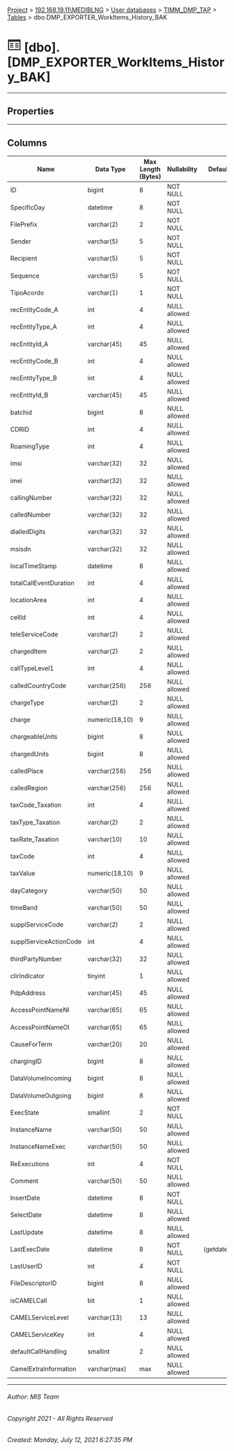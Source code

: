 #### 

[Project](../../../../index.md) > [192.168.19.11\\MEDIBLNG](../../../index.md) > [User databases](../../index.md) > [TIMM_DMP_TAP](../index.md) > [Tables](Tables.md) > dbo.DMP_EXPORTER_WorkItems_History_BAK

# ![Tables](../../../../Images/Table32.png) [dbo].[DMP_EXPORTER_WorkItems_History_BAK]

---

## <a name="#properties"></a>Properties



---

## <a name="#columns"></a>Columns

| Name | Data Type | Max Length (Bytes) | Nullability | Default |
|---|---|---|---|---|
| ID | bigint | 8 | NOT NULL |  |
| SpecificDay | datetime | 8 | NOT NULL |  |
| FilePrefix | varchar(2) | 2 | NOT NULL |  |
| Sender | varchar(5) | 5 | NOT NULL |  |
| Recipient | varchar(5) | 5 | NOT NULL |  |
| Sequence | varchar(5) | 5 | NOT NULL |  |
| TipoAcordo | varchar(1) | 1 | NOT NULL |  |
| recEntityCode_A | int | 4 | NULL allowed |  |
| recEntityType_A | int | 4 | NULL allowed |  |
| recEntityId_A | varchar(45) | 45 | NULL allowed |  |
| recEntityCode_B | int | 4 | NULL allowed |  |
| recEntityType_B | int | 4 | NULL allowed |  |
| recEntityId_B | varchar(45) | 45 | NULL allowed |  |
| batchid | bigint | 8 | NULL allowed |  |
| CDRID | int | 4 | NULL allowed |  |
| RoamingType | int | 4 | NULL allowed |  |
| imsi | varchar(32) | 32 | NULL allowed |  |
| imei | varchar(32) | 32 | NULL allowed |  |
| callingNumber | varchar(32) | 32 | NULL allowed |  |
| calledNumber | varchar(32) | 32 | NULL allowed |  |
| dialledDigits | varchar(32) | 32 | NULL allowed |  |
| msisdn | varchar(32) | 32 | NULL allowed |  |
| localTimeStamp | datetime | 8 | NULL allowed |  |
| totalCallEventDuration | int | 4 | NULL allowed |  |
| locationArea | int | 4 | NULL allowed |  |
| cellId | int | 4 | NULL allowed |  |
| teleServiceCode | varchar(2) | 2 | NULL allowed |  |
| chargedItem | varchar(2) | 2 | NULL allowed |  |
| callTypeLevel1 | int | 4 | NULL allowed |  |
| calledCountryCode | varchar(256) | 256 | NULL allowed |  |
| chargeType | varchar(2) | 2 | NULL allowed |  |
| charge | numeric(18,10) | 9 | NULL allowed |  |
| chargeableUnits | bigint | 8 | NULL allowed |  |
| chargedUnits | bigint | 8 | NULL allowed |  |
| calledPlace | varchar(256) | 256 | NULL allowed |  |
| calledRegion | varchar(256) | 256 | NULL allowed |  |
| taxCode_Taxation | int | 4 | NULL allowed |  |
| taxType_Taxation | varchar(2) | 2 | NULL allowed |  |
| taxRate_Taxation | varchar(10) | 10 | NULL allowed |  |
| taxCode | int | 4 | NULL allowed |  |
| taxValue | numeric(18,10) | 9 | NULL allowed |  |
| dayCategory | varchar(50) | 50 | NULL allowed |  |
| timeBand | varchar(50) | 50 | NULL allowed |  |
| supplServiceCode | varchar(2) | 2 | NULL allowed |  |
| supplServiceActionCode | int | 4 | NULL allowed |  |
| thirdPartyNumber | varchar(32) | 32 | NULL allowed |  |
| clirIndicator | tinyint | 1 | NULL allowed |  |
| PdpAddress | varchar(45) | 45 | NULL allowed |  |
| AccessPointNameNI | varchar(65) | 65 | NULL allowed |  |
| AccessPointNameOI | varchar(65) | 65 | NULL allowed |  |
| CauseForTerm | varchar(20) | 20 | NULL allowed |  |
| chargingID | bigint | 8 | NULL allowed |  |
| DataVolumeIncoming | bigint | 8 | NULL allowed |  |
| DataVolumeOutgoing | bigint | 8 | NULL allowed |  |
| ExecState | smallint | 2 | NOT NULL |  |
| InstanceName | varchar(50) | 50 | NULL allowed |  |
| InstanceNameExec | varchar(50) | 50 | NULL allowed |  |
| ReExecutions | int | 4 | NOT NULL |  |
| Comment | varchar(50) | 50 | NULL allowed |  |
| InsertDate | datetime | 8 | NOT NULL |  |
| SelectDate | datetime | 8 | NULL allowed |  |
| LastUpdate | datetime | 8 | NULL allowed |  |
| LastExecDate | datetime | 8 | NOT NULL | (getdate()) |
| LastUserID | int | 4 | NOT NULL |  |
| FileDescriptorID | bigint | 8 | NULL allowed |  |
| isCAMELCall | bit | 1 | NULL allowed |  |
| CAMELServiceLevel | varchar(13) | 13 | NULL allowed |  |
| CAMELServiceKey | int | 4 | NULL allowed |  |
| defaultCallHandling | smallint | 2 | NULL allowed |  |
| CamelExtraInformation | varchar(max) | max | NULL allowed |  |


---

###### Author:  MIS Team

###### Copyright 2021 - All Rights Reserved

###### Created: Monday, July 12, 2021 6:27:35 PM

